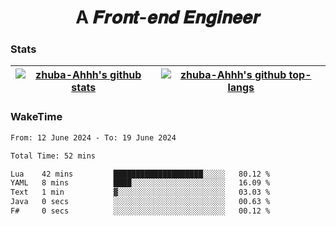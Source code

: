 <h1 align="center">A 𝑭𝒓𝒐𝒏𝒕-𝒆𝒏𝒅 𝑬𝒏𝒈𝒊𝒏𝒆𝒆𝒓</h1>

### Stats

| <a href="https://github.com/zhuba-Ahhh"><img align="center" src="https://github-readme-stats.vercel.app/api?username=zhuba-Ahhh&hide_title=true&hide_border=true&show_icons=trueline_height=21&text_color=000&icon_color=000&bg_color=0,ea6161,ffc64d,fffc4d,52fa5a&theme=graywhite" alt="zhuba-Ahhh's github stats" /> </a> | <a href="https://github.com/zhuba-Ahhh"><img align="center" src="https://github-readme-stats.vercel.app/api/top-langs/?username=zhuba-Ahhh&hide_title=true&hide_border=true&layout=compact&hide_border=true&show_icons=trueline_height=40&text_color=000&icon_color=000&bg_color=0,ea6161,ffc64d,fffc4d,52fa5a&theme=graywhite&langs_count=6" alt="zhuba-Ahhh's github top-langs"/> </a> |
| ------------- | ------------- |

### WakeTime

<!--START_SECTION:waka-->

```txt
From: 12 June 2024 - To: 19 June 2024

Total Time: 52 mins

Lua    42 mins         ████████████████████░░░░░   80.12 %
YAML   8 mins          ████░░░░░░░░░░░░░░░░░░░░░   16.09 %
Text   1 min           ▓░░░░░░░░░░░░░░░░░░░░░░░░   03.03 %
Java   0 secs          ░░░░░░░░░░░░░░░░░░░░░░░░░   00.63 %
F#     0 secs          ░░░░░░░░░░░░░░░░░░░░░░░░░   00.12 %
```

<!--END_SECTION:waka-->

